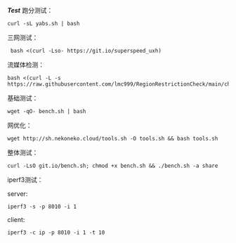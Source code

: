 ***Test***
跑分测试：
```
curl -sL yabs.sh | bash
```

三网测试：
```
 bash <(curl -Lso- https://git.io/superspeed_uxh)
```

流媒体检测：
```
bash <(curl -L -s https://raw.githubusercontent.com/lmc999/RegionRestrictionCheck/main/check.sh)
```

基础测试：
```
wget -qO- bench.sh | bash
```

网优化：
```
wget http://sh.nekoneko.cloud/tools.sh -O tools.sh && bash tools.sh
```

整体测试：
```
curl -LsO git.io/bench.sh; chmod +x bench.sh && ./bench.sh -a share
```

iperf3测试：

server:
```
iperf3 -s -p 8010 -i 1
```
client:

```
iperf3 -c ip -p 8010 -i 1 -t 10
```
